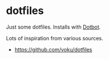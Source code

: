 # dotfiles
Just some dotfiles. Installs with
[Dotbot](https://github.com/anishathalye/dotbot).

Lots of inspiration from various sources.
- https://github.com/voku/dotfiles
